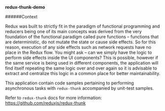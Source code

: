 **redux-thunk-demo**

######Context

Redux was built to strictly fit in the paradigm of functional programming and reducers being one of its main concepts was derived from the very foundation of the functional paradigm called pure functions – functions that are deterministic, do not mutate the state or cause side effects. So for this reason, execution of any side effects such as network requests have no place in the Redux flow. You might ask – can we simply have the logic to perform side effects inside the UI components? This is possible, however if the same service is being used in different components, the application will find itself repeating the same logic over and over again so it is advisable to extract and centralize this logic in a common place for better maintainability. 

This application contain code samples pertaining to performing asynchronous tasks with `redux-thunk` accompanied by unit-test samples.
 
 Refer to `redux-thunk` docs for more information: https://github.com/reduxjs/redux-thunk